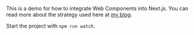 This is a demo for how to integrate Web Components into Next.js. You can read more about the strategy used here at [my blog](https://blog.hasanirogers.me/2024/08/web-components-with-nextjs.html).

Start the project with `npm run watch`.
